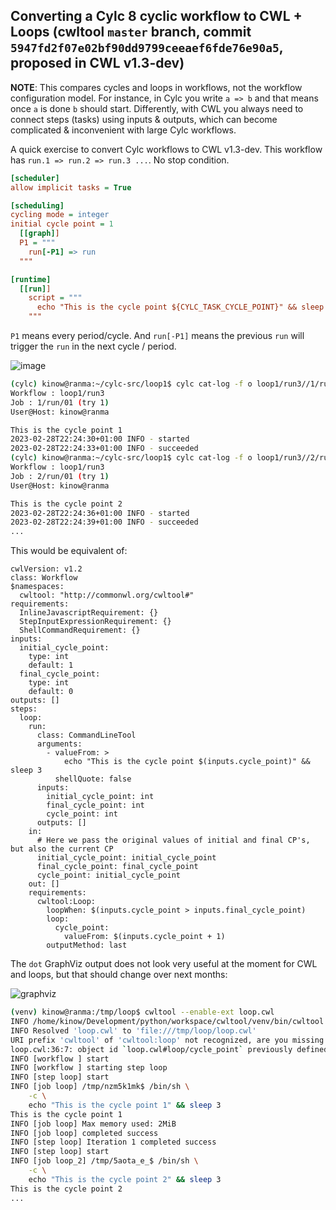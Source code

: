 ## Converting a Cylc 8 cyclic workflow to CWL + Loops (cwltool `master` branch, commit `5947fd2f07e02bf90dd9799ceeaef6fde76e90a5`, proposed in CWL v1.3-dev)

**NOTE**: This compares cycles and loops in workflows, not the workflow configuration model. For instance, in Cylc you write `a => b` and that means once `a` is done `b` should start. Differently, with CWL you always need to connect steps (tasks) using inputs & outputs, which can become complicated & inconvenient with large Cylc workflows.

A quick exercise to convert Cylc workflows to CWL v1.3-dev. This workflow has `run.1 => run.2 => run.3 ...`. No stop condition.

```ini
[scheduler]
allow implicit tasks = True

[scheduling]
cycling mode = integer
initial cycle point = 1
  [[graph]]
  P1 = """
    run[-P1] => run
  """

[runtime]
  [[run]]
    script = """
      echo "This is the cycle point ${CYLC_TASK_CYCLE_POINT}" && sleep 3
    """
```

`P1` means every period/cycle. And `run[-P1]` means the previous `run` will trigger the `run` in the next cycle / period.

![image](https://user-images.githubusercontent.com/304786/221975236-eaa8a15a-3811-4ea0-8b6a-2aa3d2ce3727.png)

```bash
(cylc) kinow@ranma:~/cylc-src/loop1$ cylc cat-log -f o loop1/run3//1/run
Workflow : loop1/run3
Job : 1/run/01 (try 1)
User@Host: kinow@ranma

This is the cycle point 1
2023-02-28T22:24:30+01:00 INFO - started
2023-02-28T22:24:33+01:00 INFO - succeeded
(cylc) kinow@ranma:~/cylc-src/loop1$ cylc cat-log -f o loop1/run3//2/run
Workflow : loop1/run3
Job : 2/run/01 (try 1)
User@Host: kinow@ranma

This is the cycle point 2
2023-02-28T22:24:36+01:00 INFO - started
2023-02-28T22:24:39+01:00 INFO - succeeded
...
```

This would be equivalent of:

```cwl
cwlVersion: v1.2
class: Workflow
$namespaces:
  cwltool: "http://commonwl.org/cwltool#"
requirements:
  InlineJavascriptRequirement: {}
  StepInputExpressionRequirement: {}
  ShellCommandRequirement: {}
inputs:
  initial_cycle_point:
    type: int
    default: 1
  final_cycle_point:
    type: int
    default: 0
outputs: []
steps:
  loop:
    run:
      class: CommandLineTool
      arguments:
        - valueFrom: >
            echo "This is the cycle point $(inputs.cycle_point)" && sleep 3
          shellQuote: false
      inputs:
        initial_cycle_point: int
        final_cycle_point: int
        cycle_point: int
      outputs: []
    in:
      # Here we pass the original values of initial and final CP's, but also the current CP
      initial_cycle_point: initial_cycle_point
      final_cycle_point: final_cycle_point
      cycle_point: initial_cycle_point
    out: []
    requirements:
      cwltool:Loop:
        loopWhen: $(inputs.cycle_point > inputs.final_cycle_point)
        loop:
          cycle_point:
            valueFrom: $(inputs.cycle_point + 1)
        outputMethod: last
```

The `dot` GraphViz output does not look very useful at the moment for CWL
and loops, but that should change over next months:

![graphviz](https://user-images.githubusercontent.com/304786/221980982-af5975e1-6efe-4074-8d19-aee76aecb1a6.svg)

```bash
(venv) kinow@ranma:/tmp/loop$ cwltool --enable-ext loop.cwl 
INFO /home/kinow/Development/python/workspace/cwltool/venv/bin/cwltool 3.1
INFO Resolved 'loop.cwl' to 'file:///tmp/loop/loop.cwl'
URI prefix 'cwltool' of 'cwltool:loop' not recognized, are you missing a $namespaces section?
loop.cwl:36:7: object id `loop.cwl#loop/cycle_point` previously defined
INFO [workflow ] start
INFO [workflow ] starting step loop
INFO [step loop] start
INFO [job loop] /tmp/nzm5k1mk$ /bin/sh \
    -c \
    echo "This is the cycle point 1" && sleep 3
This is the cycle point 1
INFO [job loop] Max memory used: 2MiB
INFO [job loop] completed success
INFO [step loop] Iteration 1 completed success
INFO [step loop] start
INFO [job loop_2] /tmp/5aota_e_$ /bin/sh \
    -c \
    echo "This is the cycle point 2" && sleep 3
This is the cycle point 2
...
```
